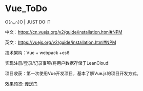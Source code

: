 # Vue_ToDo
O(∩_∩)O | JUST DO IT

中文：https://cn.vuejs.org/v2/guide/installation.html#NPM

英文：https://vuejs.org/v2/guide/installation.html#NPM

技术架构：Vue + webpack +es6

实现注册/登录/记录事项/将用户数据存储于LeanCloud

项目收获：第一次使用Vue开发项目，基本了解Vue.js的项目开发方式。

效果预览:  [传送门](https://huanghongrui.github.io/LeanCloud/page.html)

